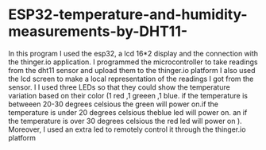 # ESP32-temperature-and-humidity-measurements-by-DHT11-
In this program I used the esp32, a lcd 16*2 display and the connection with the thinger.io application.
I programmed the microcontroller to take readings from the dht11 sensor and upload them to the thinger.io platform 
I also used the lcd screen to make a local representation of the readings I got from the sensor. 
I I used three LEDs so that they could show the temperature variation based on their color (1 red ,1 greeen ,1 blue. if the temperature is betweeen 20-30 degrees 
celsious the green will power on.if the temperature is under 20 degrees celsious theblue led will power on. an if the temperature is over 30 degrees celsious the red 
led will power on ).
Μoreover, I used an extra led to remotely control it through the thinger.io platform
